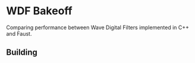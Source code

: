 # WDF Bakeoff

Comparing performance between Wave Digital Filters implemented in C++ and Faust.

## Building


